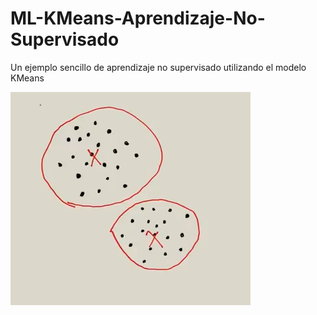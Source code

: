 # ML-KMeans-Aprendizaje-No-Supervisado

Un ejemplo sencillo de aprendizaje no supervisado utilizando el modelo KMeans

!['cluster ejemplo'](https://github.com/LuisAlejandroSalcedo/ML-KMeans-Aprendizaje-No-Supervisado/blob/master/kmeans-cluster.PNG)
